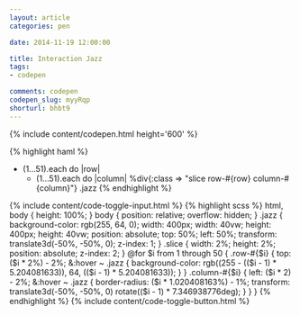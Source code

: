 ```yaml
---
layout: article
categories: pen

date: 2014-11-19 12:00:00

title: Interaction Jazz
tags:
- codepen

comments: codepen
codepen_slug: myyRqp
shorturl: bhbt9
---
```



{% include content/codepen.html height='600' %}

{% highlight haml %}
- (1...51).each do |row|
    - (1...51).each do |column|
        %div{:class => "slice  row-#{row}  column-#{column}"}
.jazz
{% endhighlight %}

<div class="code-toggle">
{% include content/code-toggle-input.html %}
{% highlight scss %}
html,
body {
    height: 100%;
}
body {
    position: relative;
    overflow: hidden;
}
.jazz {
    background-color: rgb(255, 64, 0);
    width:  400px;
    width:   40vw;
    height: 400px;
    height:  40vw;
    position: absolute;
    top:  50%;
    left: 50%;
    transform: translate3d(-50%, -50%, 0);
    z-index: 1;
}
.slice {
    width:  2%;
    height: 2%;
    position: absolute;
    z-index: 2;
}
@for $i from 1 through 50 {
    .row-#{$i} {
        top: ($i * 2%) - 2%;
        &:hover ~ .jazz {
            background-color: rgb((255 - (($i - 1) * 5.204081633)), 64, (($i - 1) * 5.204081633));
        }
    }
    .column-#{$i} {
        left: ($i * 2) - 2%;
        &:hover ~ .jazz {
            border-radius: ($i * 1.020408163%) - 1%;
            transform: translate3d(-50%, -50%, 0) rotate(($i - 1) * 7.346938776deg);
        }
    }
}
{% endhighlight %}
{% include content/code-toggle-button.html %}
</div>
